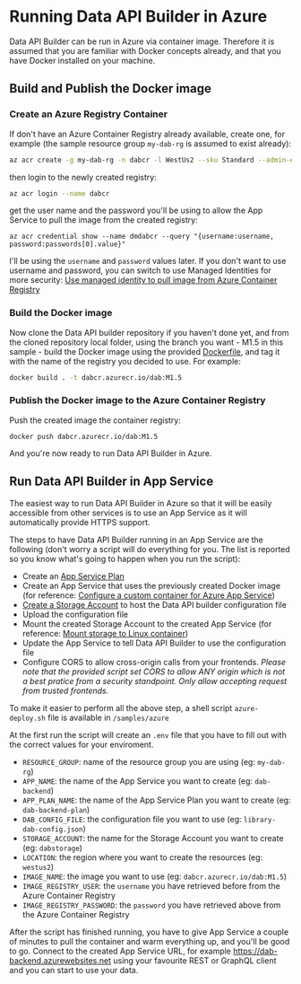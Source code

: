 # Running Data API Builder in Azure

Data API Builder can be run in Azure via container image. Therefore it is assumed that you are familiar with Docker concepts already, and that you have Docker installed on your machine.

## Build and Publish the Docker image

### Create an Azure Registry Container

If don't have an Azure Container Registry already available, create one, for example (the sample resource group `my-dab-rg` is assumed to exist already):

```bash
az acr create -g my-dab-rg -n dabcr -l WestUs2 --sku Standard --admin-enabled true
```

then login to the newly created registry:

```bash
az acr login --name dabcr
```

get the user name and the password you'll be using to allow the App Service to pull the image from the created registry:

```
az acr credential show --name dmdabcr --query "{username:username, password:passwords[0].value}"
```

I'll be using the `username` and `password` values later. If you don't want to use username and password, you can switch to use Managed Identities for more security: [Use managed identity to pull image from Azure Container Registry](https://docs.microsoft.com/en-us/azure/app-service/configure-custom-container?pivots=container-linux#use-managed-identity-to-pull-image-from-azure-container-registry)

### Build the Docker image

Now clone the Data API builder repository if you haven't done yet, and from the cloned repository local folder, using the branch you want - M1.5 in this sample - build the Docker image using the provided [Dockerfile](../Dockerfile), and tag it with the name of the registry you decided to use. For example:

```bash
docker build . -t dabcr.azurecr.io/dab:M1.5
```

### Publish the Docker image to the Azure Container Registry

Push the created image the container registry:

```
docker push dabcr.azurecr.io/dab:M1.5
```

And you're now ready to run Data API Builder in Azure.

## Run Data API Builder in App Service

The easiest way to run Data API Builder in Azure so that it will be easily accessible from other services is to use an App Service as it will automatically provide HTTPS support.

The steps to have Data API Builder running in an App Service are the following (don't worry a script will do everything for you. The list is reported so you know what's going to happen when you run the script):

- Create an [App Service Plan](https://docs.microsoft.com/en-us/azure/app-service/app-service-plan-manage)
- Create an App Service that uses the previously created Docker image (for reference: [Configure a custom container for Azure App Service](https://docs.microsoft.com/en-us/azure/app-service/configure-custom-container?pivots=container-linux))
- [Create a Storage Account](https://docs.microsoft.com/en-us/azure/storage/common/storage-account-create?tabs=azure-portal) to host the Data API builder configuration file
- Upload the configuration file
- Mount the created Storage Account to the created App Service (for reference: [Mount storage to Linux container](https://docs.microsoft.com/en-us/azure/app-service/configure-connect-to-azure-storage?tabs=cli&pivots=container-linux#mount-storage-to-linux-container))
- Update the App Service to tell Data API Builder to use the configuration file
- Configure CORS to allow cross-origin calls from your frontends. *Please note that the provided script set CORS to allow ANY origin which is not a best pratice from a security standpoint. Only allow accepting request from trusted frontends.*

To make it easier to perform all the above step, a shell script `azure-deploy.sh` file is available in `/samples/azure`

At the first run the script will create an `.env` file that you have to fill out with the correct values for your enviroment.

- `RESOURCE_GROUP`: name of the resource group you are using (eg: `my-dab-rg`)
- `APP_NAME`: the name of the App Service you want to create (eg: `dab-backend`)
- `APP_PLAN_NAME`: the name of the App Service Plan you want to create (eg: `dab-backend-plan`)
- `DAB_CONFIG_FILE`: the configuration file you want to use (eg: `library-dab-config.json`)
- `STORAGE_ACCOUNT`: the name for the Storage Account you want to create (eg: `dabstorage`)
- `LOCATION`: the region where you want to create the resources (eg: `westus2`)
- `IMAGE_NAME`: the image you want to use (eg: `dabcr.azurecr.io/dab:M1.5`)
- `IMAGE_REGISTRY_USER`: the `username` you have retrieved before from the Azure Container Registry
- `IMAGE_REGISTRY_PASSWORD`: the `password` you have retrieved above from the Azure Container Registry

After the script has finished running, you have to give App Service a couple of minutes to pull the container and warm everything up, and you'll be good to go. Connect to the created App Service URL, for example https://dab-backend.azurewebsites.net using your favourite REST or GraphQL client and you can start to use your data.